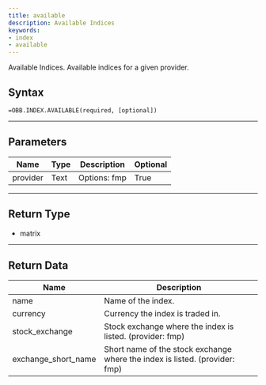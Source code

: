 ```yaml
---
title: available
description: Available Indices
keywords: 
- index
- available
---
```


<!-- markdownlint-disable MD041 -->

Available Indices. Available indices for a given provider.

## Syntax

```excel wordwrap
=OBB.INDEX.AVAILABLE(required, [optional])
```

---

## Parameters

| Name | Type | Description | Optional |
| ---- | ---- | ----------- | -------- |
| provider | Text | Options: fmp | True |

---

## Return Type

* matrix

---

## Return Data

| Name | Description |
| ---- | ----------- |
| name | Name of the index.  |
| currency | Currency the index is traded in.  |
| stock_exchange | Stock exchange where the index is listed. (provider: fmp) |
| exchange_short_name | Short name of the stock exchange where the index is listed. (provider: fmp) |
